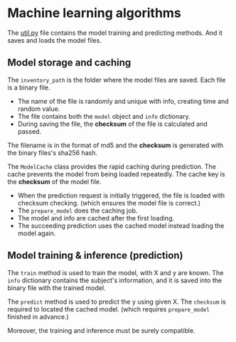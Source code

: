 # Machine learning algorithms

The [util.py](./util.py) file contains the model training and predicting methods.
And it saves and loads the model files.

## Model storage and caching

The `inventory_path` is the folder where the model files are saved.
Each file is a binary file.

- The name of the file is randomly and unique with info, creating time and random value.
- The file contains both the `model` object and `info` dictionary.
- During saving the file, the **checksum** of the file is calculated and passed.

The filename is in the format of md5 and the **checksum** is generated with the binary files's sha256 hash.

The `ModelCache` class provides the rapid caching during prediction.
The cache prevents the model from being loaded repeatedly.
The cache key is the **checksum** of the model file.

- When the prediction request is initially triggered, the file is loaded with checksum checking. (which ensures the model file is correct.)
- The `prepare_model` does the caching job.
- The model and info are cached after the first loading.
- The succeeding prediction uses the cached model instead loading the model again.

## Model training & inference (prediction)

The `train` method is used to train the model, with X and y are known.
The `info` dictionary contains the subject's information, and it is saved into the binary file with the trained model.

The `predict` method is used to predict the y using given X.
The `checksum` is required to located the cached model. (which requires `prepare_model` finished in advance.)

Moreover, the training and inference must be surely compatible.

